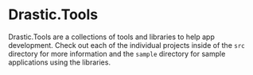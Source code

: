 # Drastic.Tools

Drastic.Tools are a collections of tools and libraries to help app development. Check out each of the individual projects inside of the `src` directory for more information and the `sample` directory for sample applications using the libraries.